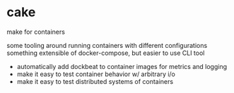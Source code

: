 # cake
make for containers

some tooling around running containers with different configurations
something extensible of docker-compose, but easier to use CLI tool

- automatically add dockbeat to container images for metrics and logging
- make it easy to test container behavior w/ arbitrary i/o
- make it easy to test distributed systems of containers
